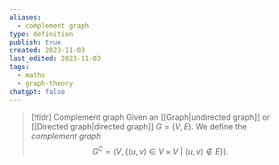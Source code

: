 ```yaml
---
aliases:
  - complement graph
type: definition
publish: true
created: 2023-11-03
last_edited: 2023-11-03
tags:
  - maths
  - graph-theory
chatgpt: false
---
```

>[!tldr] Complement graph
>Given an [[Graph|undirected graph]] or [[Directed graph|directed graph]] $G = (V,E)$. We define the *complement graph* 
>$$G^C = (V, \{(u,v) \in V \times V \ \vert \ (u,v) \not \in E\}).$$



